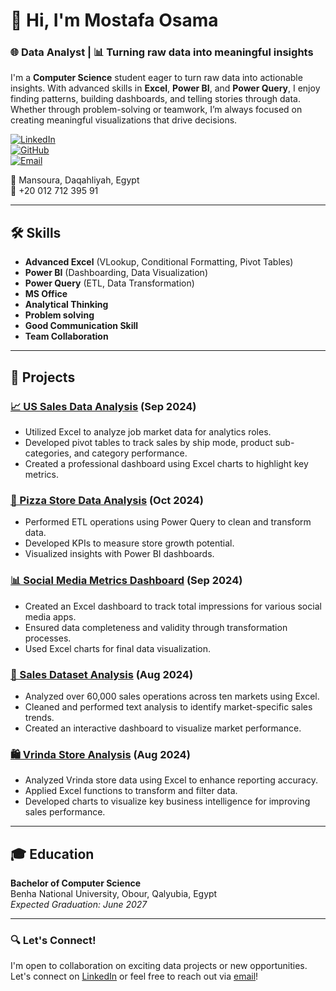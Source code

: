 # 👋 Hi, I'm Mostafa Osama  

### 🌐 Data Analyst | 📊 Turning raw data into meaningful insights  

I'm a **Computer Science** student eager to turn raw data into actionable insights. With advanced skills in **Excel**, **Power BI**, and **Power Query**, I enjoy finding patterns, building dashboards, and telling stories through data. Whether through problem-solving or teamwork, I’m always focused on creating meaningful visualizations that drive decisions.

[![LinkedIn](https://img.shields.io/badge/-LinkedIn-blue?style=flat&logo=LinkedIn&logoColor=white)](https://www.linkedin.com/in/MustafaOsama0)  
[![GitHub](https://img.shields.io/badge/-GitHub-black?style=flat&logo=GitHub&logoColor=white)](https://github.com/MostafaOsama0)  
[![Email](https://img.shields.io/badge/-Email-red?style=flat&logo=Gmail&logoColor=white)](mailto:mostafaosama7213@gmail.com)  

📍 Mansoura, Daqahliyah, Egypt  
📱 +20 012 712 395 91  

---

## 🛠️ **Skills**  
- **Advanced Excel** (VLookup, Conditional Formatting, Pivot Tables)  
- **Power BI** (Dashboarding, Data Visualization)  
- **Power Query** (ETL, Data Transformation)
- **MS Office** 
- **Analytical Thinking**  
- **Problem solving**
- **Good Communication Skill**
- **Team Collaboration**

---

## 🚀 **Projects**

### [📈 US Sales Data Analysis](https://github.com/MostafaOsama0/US_Dataset-Project) (Sep 2024)  
- Utilized Excel to analyze job market data for analytics roles.  
- Developed pivot tables to track sales by ship mode, product sub-categories, and category performance.  
- Created a professional dashboard using Excel charts to highlight key metrics.  

### [🍕 Pizza Store Data Analysis](https://github.com/MostafaOsama0/Pizza-Store) (Oct 2024)  
- Performed ETL operations using Power Query to clean and transform data.  
- Developed KPIs to measure store growth potential.  
- Visualized insights with Power BI dashboards.  

### [📊 Social Media Metrics Dashboard](https://github.com/MostafaOsama0/Social-media-metrics-Project/tree/main) (Sep 2024)  
- Created an Excel dashboard to track total impressions for various social media apps.  
- Ensured data completeness and validity through transformation processes.  
- Used Excel charts for final data visualization.  

### [💼 Sales Dataset Analysis](https://github.com/MostafaOsama0/Sales_Dataset-Project) (Aug 2024)  
- Analyzed over 60,000 sales operations across ten markets using Excel.  
- Cleaned and performed text analysis to identify market-specific sales trends.  
- Created an interactive dashboard to visualize market performance.  

### [🛍️ Vrinda Store Analysis](https://github.com/MostafaOsama0/Vrinda-store-Analysis) (Aug 2024)  
- Analyzed Vrinda store data using Excel to enhance reporting accuracy.  
- Applied Excel functions to transform and filter data.  
- Developed charts to visualize key business intelligence for improving sales performance.  

---

## 🎓 **Education**  
**Bachelor of Computer Science**  
Benha National University, Obour, Qalyubia, Egypt  
_Expected Graduation: June 2027_  

---

### 🔍 **Let's Connect!**  
I'm open to collaboration on exciting data projects or new opportunities. Let's connect on [LinkedIn](https://www.linkedin.com/in/MustafaOsama0) or feel free to reach out via [email](mailto:mostafaosama7213@gmail.com)!
